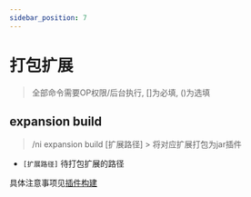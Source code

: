 ```yaml
---
sidebar_position: 7
---
```


# 打包扩展

> 全部命令需要OP权限/后台执行, []为必填, ()为选填

## expansion build

> /ni expansion build \[扩展路径\] > 将对应扩展打包为jar插件

* `[扩展路径]` 待打包扩展的路径

具体注意事项见[插件构建](扩展/功能详解/插件构建.md)
